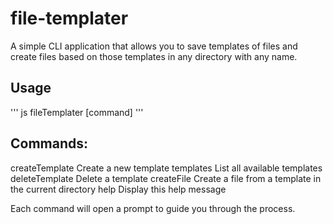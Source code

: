 ﻿# file-templater

A simple CLI application that allows you to save templates of files and create files based on those templates in any directory with any name.

## Usage

''' js
fileTemplater [command]
'''

## Commands:

createTemplate          Create a new template
templates               List all available templates
deleteTemplate          Delete a template
createFile              Create a file from a template in the current directory
help                    Display this help message

Each command will open a prompt to guide you through the process.

